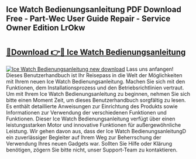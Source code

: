 ## Ice Watch Bedienungsanleitung PDF Download Free - Part-Wec User Guide Repair - Service Owner Edition LrOkw

# <h2><a href="http://df0kuk.blite.top/?on=Ice+Watch+Bedienungsanleitung">🔗Download 👉🔴 Ice Watch Bedienungsanleitung</a></h2>

[![Ice Watch Bedienungsanleitung new download](https://i.imgur.com/lujVjoI.png)](http://df0kuk.blite.top/?on=Ice+Watch+Bedienungsanleitung)
Lass uns anfangen! Dieses Benutzerhandbuch ist Ihr Reisepass in die Welt der Möglichkeiten mit Ihrem neuen Ice Watch Bedienungsanleitung. Machen Sie sich mit den Funktionen, dem Installationsprozess und den Betriebsrichtlinien vertraut. Um mit Ihrem Ice Watch Bedienungsanleitung zu beginnen, nehmen Sie sich bitte einen Moment Zeit, um dieses Benutzerhandbuch sorgfältig zu lesen. Es enthält detaillierte Anweisungen zur Einrichtung des Produkts sowie Informationen zur Verwendung der verschiedenen Funktionen und Funktionen. Dieser Ice Watch Bedienungsanleitung verfügt über einen leistungsstarken Motor und innovative Funktionen für außergewöhnliche Leistung. Wir gehen davon aus, dass der Ice Watch BedienungsanleitungD ein zuverlässiger Begleiter auf Ihrem Weg zur Beherrschung der Verwendung Ihres neuen Gadgets war. Sollten Sie Hilfe oder Klärung benötigen, zögern Sie bitte nicht, unser Support-Team zu kontaktieren.
